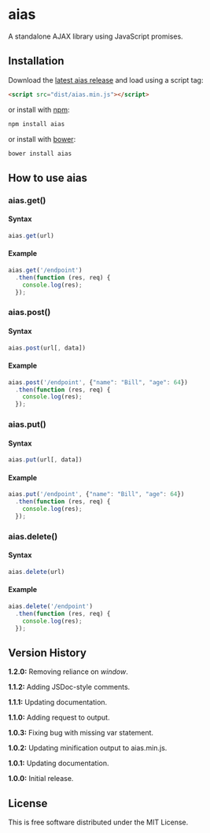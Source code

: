 aias
====

A standalone AJAX library using JavaScript promises.

## Installation

Download the [latest aias release](https://github.com/tylerwalters/aias/releases/latest) and load using a script tag:

```html
<script src="dist/aias.min.js"></script>
```

or install with [npm](https://www.npmjs.org/):

```bash
npm install aias
```

or install with [bower](http://bower.io/):

```bash
bower install aias
```

## How to use aias

### aias.get()

#### Syntax

```JavaScript
aias.get(url)
```

#### Example

```JavaScript
aias.get('/endpoint')
  .then(function (res, req) {
    console.log(res);
  });
```

### aias.post()

#### Syntax

```JavaScript
aias.post(url[, data])
```

#### Example

```JavaScript
aias.post('/endpoint', {"name": "Bill", "age": 64})
  .then(function (res, req) {
    console.log(res);
  });
```

### aias.put()

#### Syntax

```JavaScript
aias.put(url[, data])
```

#### Example

```JavaScript
aias.put('/endpoint', {"name": "Bill", "age": 64})
  .then(function (res, req) {
    console.log(res);
  });
```

### aias.delete()

#### Syntax

```JavaScript
aias.delete(url)
```

#### Example

```JavaScript
aias.delete('/endpoint')
  .then(function (res, req) {
    console.log(res);
  });
```

## Version History

**1.2.0:** Removing reliance on *window*.

**1.1.2:** Adding JSDoc-style comments.

**1.1.1:** Updating documentation.

**1.1.0:** Adding request to output.

**1.0.3:** Fixing bug with missing var statement.

**1.0.2:** Updating minification output to aias.min.js.

**1.0.1:** Updating documentation.

**1.0.0:** Initial release.

## License

This is free software distributed under the MIT License.